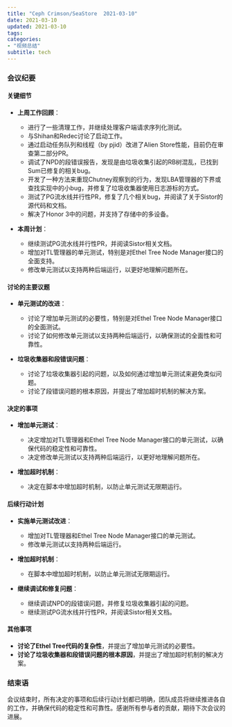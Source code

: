 ```yaml
---
title: "Ceph Crimson/SeaStore  2021-03-10"
date: 2021-03-10
updated: 2021-03-10
tags:
categories:
- "视频总结"
subtitle: tech
---
```



### 会议纪要

#### 关键细节
- **上周工作回顾**：
  - 进行了一些清理工作，并继续处理客户端请求序列化测试。
  - 与Shihan和Redec讨论了启动工作。
  - 通过启动任务队列和线程（by pjid）改进了Alien Store性能，目前仍在审查第二部分PR。
  - 调试了NPD的段错误报告，发现是由垃圾收集引起的RB树混乱，已找到Sum已修复的相关bug。
  - 开发了一种方法来重现Chutney观察到的行为，发现LBA管理器的下界或查找实现中的小bug，并修复了垃圾收集器使用日志游标的方式。
  - 测试了PG流水线并行性PR，修复了几个相关bug，并阅读了关于Sistor的源代码和文档。
  - 解决了Honor 3中的问题，并支持了存储中的多设备。

- **本周计划**：
  - 继续测试PG流水线并行性PR，并阅读Sistor相关文档。
  - 增加对TL管理器的单元测试，特别是对Ethel Tree Node Manager接口的全面支持。
  - 修改单元测试以支持两种后端运行，以更好地理解问题所在。

#### 讨论的主要议题
- **单元测试的改进**：
  - 讨论了增加单元测试的必要性，特别是对Ethel Tree Node Manager接口的全面测试。
  - 讨论了如何修改单元测试以支持两种后端运行，以确保测试的全面性和可靠性。

- **垃圾收集器和段错误问题**：
  - 讨论了垃圾收集器引起的问题，以及如何通过增加单元测试来避免类似问题。
  - 讨论了段错误问题的根本原因，并提出了增加超时机制的解决方案。

#### 决定的事项
- **增加单元测试**：
  - 决定增加对TL管理器和Ethel Tree Node Manager接口的单元测试，以确保代码的稳定性和可靠性。
  - 决定修改单元测试以支持两种后端运行，以更好地理解问题所在。

- **增加超时机制**：
  - 决定在脚本中增加超时机制，以防止单元测试无限期运行。

#### 后续行动计划
- **实施单元测试改进**：
  - 增加对TL管理器和Ethel Tree Node Manager接口的单元测试。
  - 修改单元测试以支持两种后端运行。

- **增加超时机制**：
  - 在脚本中增加超时机制，以防止单元测试无限期运行。

- **继续调试和修复问题**：
  - 继续调试NPD的段错误问题，并修复垃圾收集器引起的问题。
  - 继续测试PG流水线并行性PR，并阅读Sistor相关文档。

#### 其他事项
- **讨论了Ethel Tree代码的复杂性**，并提出了增加单元测试的必要性。
- **讨论了垃圾收集器和段错误问题的根本原因**，并提出了增加超时机制的解决方案。

### 结束语
会议结束时，所有决定的事项和后续行动计划都已明确，团队成员将继续推进各自的工作，并确保代码的稳定性和可靠性。感谢所有参与者的贡献，期待下次会议的进展。